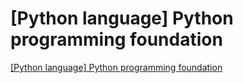# [Python language] Python programming foundation
[[Python language] Python programming foundation](https://aiwithcloud.com/2022/09/16/python_language_python_programming_foundation/)
